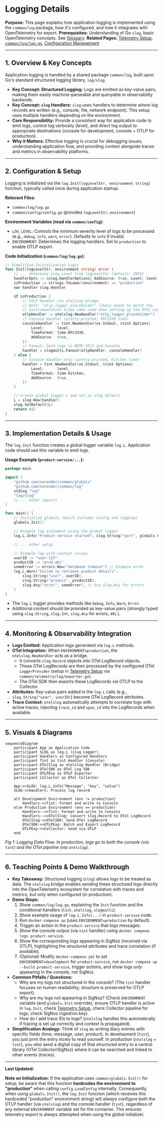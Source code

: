 # Logging Details

**Purpose:** This page explains how application logging is implemented using the `common/log` package, how it's configured, and how it integrates with OpenTelemetry for export.
**Prerequisites:** Understanding of Go `slog`, basic OpenTelemetry concepts. See [Glossary](../Glossary.md).
**Related Pages:** [Telemetry Setup](./Telemetry_Setup.md), [`common/log/log.go`](../../common/log/log.go), [Configuration Management](../development/Configuration_Management.md)

---

## 1. Overview & Key Concepts

Application logging is handled by a shared package `common/log`, built upon Go's standard structured logging library, `log/slog`.

*   **Key Concept: Structured Logging:** Logs are emitted as key-value pairs, making them easily machine-parseable and queryable in observability backends.
*   **Key Concept: `slog` Handlers:** `slog` uses handlers to determine *where* log records are written (e.g., console, file, network endpoint). This setup uses multiple handlers depending on the environment.
*   **Core Responsibility:** Provide a consistent way for application code to emit logs, control log verbosity (level), and direct log output to appropriate destinations (console for development, console + OTLP for production).
*   **Why it Matters:** Effective logging is crucial for debugging issues, understanding application flow, and providing context alongside traces and metrics in observability platforms.

---

## 2. Configuration & Setup

Logging is initialized via the `log.Init(logLevelStr, environment string)` function, typically called once during application startup.

**Relevant Files:**
*   `common/log/log.go`
*   `common/config/config.go` (provides `logLevelStr`, `environment`)

**Environment Variables (read via `common/config`):**
*   `LOG_LEVEL`: Controls the minimum severity level of logs to be processed (e.g., `debug`, `info`, `warn`, `error`). Defaults to `info` if invalid.
*   `ENVIRONMENT`: Determines the logging handlers. Set to `production` to enable OTLP export.

**Code Initialization (`common/log/log.go`):**
```go
// Simplified Initialization Logic
func Init(logLevelStr, environment string) error {
    // ... determine slog.Level from logLevelStr (default: INFO)
    handlerOpts := &slog.HandlerOptions{ AddSource: true, Level: level }
    isProduction := strings.ToLower(environment) == "production"
    var handler slog.Handler

    if isProduction {
        // OTLP Handler via otelslog bridge
        // Note: "otlp_logger_placeholder" likely needs to match the
        // Instrumentation Scope name used when setting up the OTel LoggerProvider.
        otlpHandler := otelslog.NewHandler("otlp_logger_placeholder")
        // Console Handler (pretty-printed, RFC3339 time)
        consoleHandler := tint.NewHandler(os.Stdout, &tint.Options{
            Level:      level,
            TimeFormat: time.RFC3339,
            AddSource:  true,
        })
        // Fanout: Send logs to BOTH OTLP and Console
        handler = slogmulti.Fanout(otlpHandler, consoleHandler)
    } else {
        // Console Handler only (pretty-printed, Kitchen time)
        handler = tint.NewHandler(os.Stdout, &tint.Options{
            Level:      level,
            TimeFormat: time.Kitchen,
            AddSource:  true,
        })
    }

    // Create global logger L and set as slog default
    L = slog.New(handler)
    slog.SetDefault(L)
    return nil
}
```

---

## 3. Implementation Details & Usage

The `log.Init` function creates a global logger variable `log.L`. Application code should use this variable to emit logs.

**Usage Example (`product-service/...`):**
```go
package main

import (
    "github.com/narender/common/globals"
    "github.com/narender/common/log"
    stdlog "log"
    "log/slog"
    // ... other imports
)

func main() {
    // Initialize globals (which includes config and logging)
    globals.Init()

    // Example log statement using the global logger
    log.L.Info("Product service started", slog.String("port", globals.Cfg().PRODUCT_SERVICE_PORT))

    // ... other setup

    // Example log with context values
    userID := "user-123"
    productID := "prod-abc"
    someError := errors.New("database timeout") // Example error
    log.L.Warn("Failed to retrieve product details",
        slog.String("user", userID),
        slog.String("product", productID),
        slog.Any("error", someError), // Use slog.Any for errors
    )
}
```

*   The `log.L` logger provides methods like `Debug`, `Info`, `Warn`, `Error`.
*   Additional context should be provided as key-value pairs (strongly typed using `slog.String`, `slog.Int`, `slog.Any` for errors, etc.).

---

## 4. Monitoring & Observability Integration

*   **Logs Emitted:** Application logs generated via `log.L` methods.
*   **OTel Integration:** When `ENVIRONMENT=production`, the `otelslog.NewHandler` acts as a bridge.
    *   It converts `slog.Record` objects into OTel LogRecord objects.
    *   These OTel LogRecords are then processed by the configured OTel `LoggerProvider` (setup in [Telemetry Setup](./Telemetry_Setup.md) via `common/telemetry/log/exporter.go`).
    *   The OTel SDK then exports these LogRecords via OTLP to the Collector.
*   **Attributes:** Key-value pairs added in the `log.L` calls (e.g., `slog.String("user", userID)`) become OTel LogRecord attributes.
*   **Trace Context:** `otelslog` automatically attempts to correlate logs with active traces, injecting `trace_id` and `span_id` into the LogRecords when available.

---

## 5. Visuals & Diagrams

```mermaid
sequenceDiagram
    participant App as Application Code
    participant SLOG as log.L (slog Logger)
    participant Handlers as Configured Handlers
    participant Tint as tint Handler (Console)
    participant OTelSlog as otelslog Handler (Bridge)
    participant OTelSDK as OTel Log SDK
    participant OTLPExp as OTLP Exporter
    participant Collector as OTel Collector

    App->>SLOG: log.L.Info("Message", "key", "value")
    SLOG->>Handlers: Process log record

    alt Development Environment (env != production)
        Handlers->>Tint: Format and write to Console
    else Production Environment (env == production)
        Handlers-->>Tint: Format and write to Console
        Handlers-->>OTelSlog: Convert slog.Record to OTel LogRecord
        OTelSlog->>OTelSDK: Send OTel LogRecord
        OTelSDK->>OTLPExp: Batch and Export LogRecord
        OTLPExp->>Collector: Send via OTLP
    end
```
*Fig 1: Logging Data Flow. In production, logs go to both the console (via `tint`) and the OTel pipeline (via `otelslog`).*

---

## 6. Teaching Points & Demo Walkthrough

*   **Key Takeaway:** Structured logging (`slog`) allows logs to be treated as data. The `otelslog` bridge enables sending these structured logs directly into the OpenTelemetry ecosystem for correlation with traces and metrics, but only when configured (in production).
*   **Demo Steps:**
    1.  Show `common/log/log.go`, explaining the `Init` function and the conditional handlers (`tint`, `otelslog`, `slogmulti`).
    2.  Show example usage of `log.L.Info(...)` in `product-service` code.
    3.  Run `docker-compose up` (uses `ENVIRONMENT=production` by default).
    4.  Trigger an action in the `product-service` that logs messages.
    5.  Show the console output (via `tint` handler) using `docker compose logs product-service`.
    6.  Show the corresponding logs appearing in SigNoz (received via OTLP), highlighting the structured attributes and trace correlation (if available).
    7.  (Optional) Modify `docker-compose.yml` to set `ENVIRONMENT=development` for `product-service`, run `docker compose up --build product-service`, trigger actions, and show logs *only* appearing in the console, not SigNoz.
*   **Common Pitfalls / Questions:**
    *   Why are my logs not structured in the console? (The `tint` handler focuses on human readability; structure is preserved for OTLP export).
    *   Why are my logs not appearing in SigNoz? (Check `ENVIRONMENT` variable (and `globals.Init` override), ensure OTLP handler is active in `log.Init`, check [Telemetry Setup](./Telemetry_Setup.md), check Collector pipeline for logs, check SigNoz ingestion key).
    *   How do I add trace IDs to logs? (`otelslog` handles this automatically if tracing is set up correctly and context is propagated).
*   **Simplification Analogy:** Think of `slog` as writing diary entries with specific fields (time, message, user, product). In development (`tint`), you just print the entry nicely to read yourself. In production (`otelslog` + `tint`), you *also* send a digital copy of that structured entry to a central library (OTel Collector/SigNoz) where it can be searched and linked to other events (traces).

---

**Last Updated:**


**Note on Initialization:** If the application uses `common/globals.Init()` for setup, be aware that this function **hardcodes the environment to "production"** when calling `config.LoadConfig` internally. Consequently, when using `globals.Init()`, the `log.Init` function (which receives this hardcoded "production" environment string) will *always* configure both the OTLP handler (via `otelslog`) and the console handler (`tint`), regardless of any external `ENVIRONMENT` variable set for the container. This ensures telemetry export is always attempted when using the global initializer.
